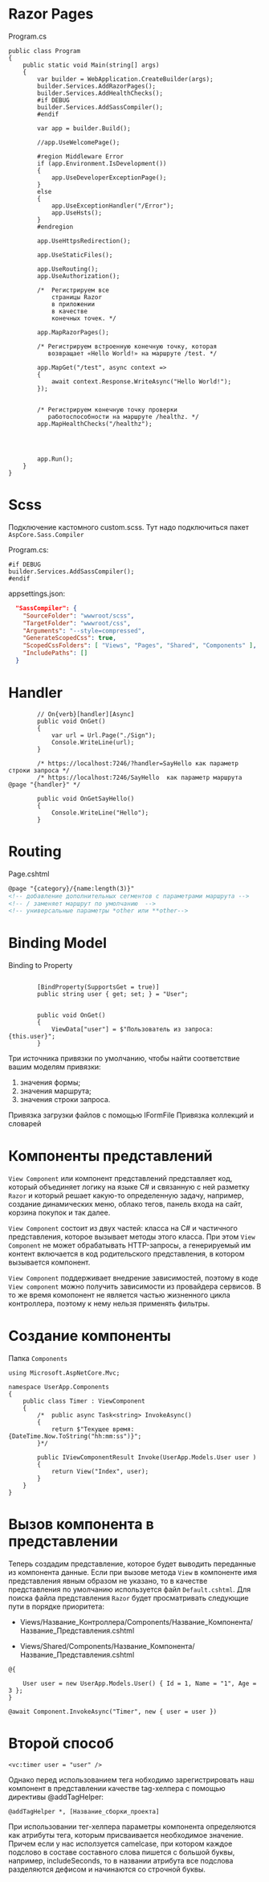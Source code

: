 # Razor Pages

Program.cs
```Csharp
public class Program
{
    public static void Main(string[] args)
    {
        var builder = WebApplication.CreateBuilder(args);
        builder.Services.AddRazorPages();
        builder.Services.AddHealthChecks();
        #if DEBUG
        builder.Services.AddSassCompiler();
        #endif

        var app = builder.Build();

        //app.UseWelcomePage();

        #region Middleware Error
        if (app.Environment.IsDevelopment())
        {
            app.UseDeveloperExceptionPage();
        }
        else
        {
            app.UseExceptionHandler("/Error");
            app.UseHsts();
        } 
        #endregion

        app.UseHttpsRedirection();

        app.UseStaticFiles();

        app.UseRouting();
        app.UseAuthorization();

        /*  Регистрируем все
            страницы Razor
            в приложении
            в качестве
            конечных точек. */

        app.MapRazorPages();

        /* Регистрируем встроенную конечную точку, которая
           возвращает «Hello World!» на маршруте /test. */

        app.MapGet("/test", async context =>
        {
            await context.Response.WriteAsync("Hello World!");
        });


        /* Регистрируем конечную точку проверки
           работоспособности на маршруте /healthz. */
        app.MapHealthChecks("/healthz");




        app.Run();
    }
}
```

# Scss

Подключение кастомного custom.scss. Тут надо подключиться пакет ```AspCore.Sass.Compiler```

Program.cs:
```Csharp
#if DEBUG
builder.Services.AddSassCompiler();
#endif
```
appsettings.json:

```json
  "SassCompiler": {
    "SourceFolder": "wwwroot/scss",
    "TargetFolder": "wwwroot/css",
    "Arguments": "--style=compressed",
    "GenerateScopedCss": true,
    "ScopedCssFolders": [ "Views", "Pages", "Shared", "Components" ],
    "IncludePaths": []
  }
```

# Handler

```Csharp
        // On{verb}[handler][Async]
        public void OnGet()
        {
            var url = Url.Page("./Sign");
            Console.WriteLine(url);
        }

        /* https://localhost:7246/?handler=SayHello как параметр строки запроса */
        /* https://localhost:7246/SayHello  как параметр маршрута @page "{handler}" */

        public void OnGetSayHello()
        {
            Console.WriteLine("Hello");
        }
```

# Routing

Page.cshtml
```html
@page "{category}/{name:length(3)}" 
<!-- добавление дополнительных сегментов с параметрами маршрута -->
<!-- / заменяет маршрут по умолчанию  -->
<!-- универсальные параметры *other или **other-->
```

# Binding Model

Binding to Property
```Csharp

        [BindProperty(SupportsGet = true)]
        public string user { get; set; } = "User";


        public void OnGet()
        {
            ViewData["user"] = $"Пользователь из запроса: {this.user}";            
        }
```

Три источника привязки по умолчанию, чтобы найти соответствие вашим моделям привязки:
1. значения формы;
2. значения маршрута;
3. значения строки запроса.

Привязка загрузки файлов с помощью IFormFile
Привязка коллекций и словарей

# Компоненты представлений

```View Component``` или компонент представлений представляет код, который объединяет логику на языке C# и связанную с ней разметку ```Razor``` и который решает какую-то определенную задачу, например, создание динамических меню, облако тегов, панель входа на сайт, корзина покупок и так далее.

```View Component``` состоит из двух частей: класса на C# и частичного представления, которое вызывает методы этого класса. При этом ```View Component``` не может обрабатывать HTTP-запросы, а генерируемый им контент включается в код родительского представления, в котором вызывается компонент.

```View Component``` поддерживает внедрение зависимостей, поэтому в коде ```View component``` можно получить зависимости из провайдера сервисов. В то же время комопонент не является частью жизненного цикла контроллера, поэтому к нему нельзя применять фильтры.

# Создание компоненты 
    
Папка ```Components```
    
```Csharpp
using Microsoft.AspNetCore.Mvc;

namespace UserApp.Components
{
    public class Timer : ViewComponent
    {
        /*  public async Task<string> InvokeAsync()
        {
            return $"Текущее время: {DateTime.Now.ToString("hh:mm:ss")}";
        }*/

        public IViewComponentResult Invoke(UserApp.Models.User user )
        {
            return View("Index", user);
        }
    }
}   
```
 
# Вызов компонента в представлении
    
Теперь создадим представление, которое будет выводить переданные из компонента данные. Если при вызове метода ```View``` в компоненте имя представления явным образом не указано, то в качестве представления по умолчанию используется файл ```Default.cshtml```. Для поиска файла представления ```Razor``` будет просматривать следующие пути в порядке приоритета:

- Views/Название_Контроллера/Components/Название_Компонента/Название_Представления.cshtml

- Views/Shared/Components/Название_Компонента/Название_Представления.cshtml
    
```Csharp
@{

    User user = new UserApp.Models.User() { Id = 1, Name = "1", Age = 3 };
}

@await Component.InvokeAsync("Timer", new { user = user })

```

# Второй способ

```Csharp
<vc:timer user = "user" />

```
 Однако перед использованием тега нобходимо зарегистрировать наш компонент в представлении качестве tag-хелпера с помощью директивы @addTagHelper:   
 
 ```Csharp
@addTagHelper *, [Название_сборки_проекта]
 ```
 
При использовании тег-хелпера параметры компонента определяются как атрибуты тега, которым присваивается необходимое значение. Причем если у нас исползуется camelcase, при котором каждое подслово в составе составного слова пишется с большой буквы, например, includeSeconds, то в названии атрибута все подслова разделяются дефисом и начинаются со строчной буквы.


